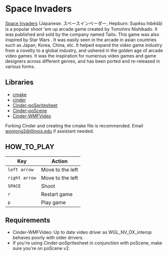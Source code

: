# Space Invaders


[Space Invaders](https://en.wikipedia.org/wiki/Space_Invaders) (Japanese: スペースインベーダー, Hepburn: Supēsu Inbēdā)
is a popular shoot 'em up arcade game created by Tomohiro Nishikado. It was published and sold by the company named Taito.
This game was also inspired by Star Wars . It was easily seen in the arcade in asian countries such as Japan, Korea, China, etc.
It helped expand the video game industry from a novelty to a global industry, and ushered in the golden age of arcade video games. 
It was the inspiration for numerous video games and game designers across different genres, and has been ported and re-released in various forms.

## Libraries
- [cmake](https://cmake.org/)
- [cinder](https://libcinder.org/)
- [Cinder-poSpritesheet](https://github.com/Potion/Cinder-poSpritesheet)
- [Cinder-poScene](https://github.com/Potion/Cinder-poScene)
- [Cinder-WMFVideo](https://github.com/stimulant/Cinder-WMFVideo)

Forking Cinder and creating the cmake file is recommended. 
Email wonjong2@illinois.edu if assistant needed. 

## HOW_TO_PLAY
| Key          | Action                                                      |
|------------- |-------------------------------------------------------------|
| `left arrow` | Move to the left                                            |
| `right arrow`| Move to the left                                            |
| `SPACE`      | Shoot                                                       |
| `r`          | Restart game                                                |
| `p`          | Play game                                                   |

## Requirements
- Cinder-WMFVideo: Up to date video driver as WGL_NV_DX_interop behaves poorly with older drivers.
- If you're using Cinder-poSpritesheet in conjunction with poScene, make sure you're on poScene v2.





